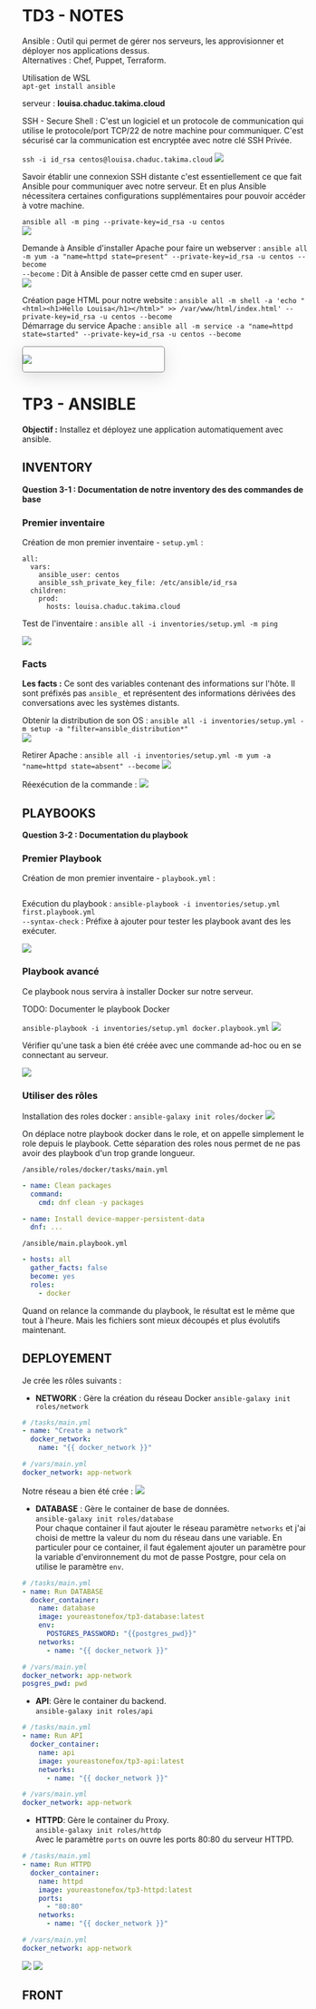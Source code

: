 # TD3 - NOTES

Ansible : Outil qui permet de gérer nos serveurs, les approvisionner et déployer nos applications dessus.  
Alternatives : Chef, Puppet, Terraform.

Utilisation de WSL  
`apt-get install ansible`

serveur : **louisa.chaduc.takima.cloud**

SSH - Secure Shell : C'est un logiciel et un protocole de communication qui utilise le protocole/port TCP/22 de notre machine pour communiquer. C'est sécurisé car la communication est encryptée avec notre clé SSH Privée.

`ssh -i id_rsa centos@louisa.chaduc.takima.cloud`
![](images/ssh.png)

Savoir établir une connexion SSH distante c'est essentiellement ce que fait Ansible pour communiquer avec notre serveur. Et en plus Ansible nécessitera certaines configurations supplémentaires pour pouvoir accéder à votre machine.

`ansible all -m ping --private-key=id_rsa -u centos`  
![](images/ping.png)

Demande à Ansible d'installer Apache pour faire un webserver : `ansible all -m yum -a "name=httpd state=present" --private-key=id_rsa -u centos --become`  
`--become` : Dit à Ansible de passer cette cmd en super user.  
![](images/install-ansible.png)

Création page HTML pour notre website : `ansible all -m shell -a 'echo "<html><h1>Hello Louisa</h1></html>" >> /var/www/html/index.html' --private-key=id_rsa -u centos --become`  
Démarrage du service Apache : `ansible all -m service -a "name=httpd state=started" --private-key=id_rsa -u centos --become`

<div style="border:1px solid grey; box-shadow: rgba(100, 100, 111, 0.2) 0px 7px 29px 0px; width: 250px; border-radius: 5px">

![](images/apache.png)

</div>

# TP3 - ANSIBLE

**Objectif :** Installez et déployez une application automatiquement avec ansible.

## INVENTORY

**Question 3-1 : Documentation de notre inventory des des commandes de base**

### Premier inventaire

Création de mon premier inventaire - `setup.yml` :

```
all:
  vars:
    ansible_user: centos
    ansible_ssh_private_key_file: /etc/ansible/id_rsa
  children:
    prod:
      hosts: louisa.chaduc.takima.cloud
```

Test de l'inventaire : `ansible all -i inventories/setup.yml -m ping`

![](images/pong.png)

### Facts

**Les facts :** Ce sont des variables contenant des informations sur l'hôte. Il sont préfixés pas `ansible_` et représentent des informations dérivées des conversations avec les systèmes distants.

Obtenir la distribution de son OS : `ansible all -i inventories/setup.yml -m setup -a "filter=ansible_distribution*"`  
![](images/facts.png)

Retirer Apache : `ansible all -i inventories/setup.yml -m yum -a "name=httpd state=absent" --become`
![](images/retrait-apache.png)

Réexécution de la commande :
![](images/retrait-apache-2.png)

## PLAYBOOKS

**Question 3-2 : Documentation du playbook**

### Premier Playbook

Création de mon premier inventaire - `playbook.yml` :

```

```

Exécution du playbook : `ansible-playbook -i inventories/setup.yml first.playbook.yml`  
`--syntax-check` : Préfixe à ajouter pour tester les playbook avant des les exécuter.

![](images/first-playbook.png)

### Playbook avancé

Ce playbook nous servira à installer Docker sur notre serveur.

TODO: Documenter le playbook Docker

`ansible-playbook -i inventories/setup.yml docker.playbook.yml`
![](images/playbook.png)

Vérifier qu'une task a bien été créée avec une commande ad-hoc ou en se connectant au serveur.

![](images/verif.png)

### Utiliser des rôles

Installation des roles docker : `ansible-galaxy init roles/docker`
![](images/role.png)

On déplace notre playbook docker dans le role, et on appelle simplement le role depuis le playbook. Cette séparation des roles nous permet de ne pas avoir des playbook d'un trop grande longueur.

`/ansible/roles/docker/tasks/main.yml`

```yaml
- name: Clean packages
  command:
    cmd: dnf clean -y packages

- name: Install device-mapper-persistent-data
  dnf: ...
```

`/ansible/main.playbook.yml`

```yaml
- hosts: all
  gather_facts: false
  become: yes
  roles:
    - docker
```

Quand on relance la commande du playbook, le résultat est le même que tout à l'heure. Mais les fichiers sont mieux découpés et plus évolutifs maintenant.

## DEPLOYEMENT

Je crée les rôles suivants :

- **NETWORK** : Gère la création du réseau Docker
  `ansible-galaxy init roles/network`

```yaml
# /tasks/main.yml
- name: "Create a network"
  docker_network:
    name: "{{ docker_network }}"

# /vars/main.yml
docker_network: app-network
```

Notre réseau a bien été crée :
![](images/network.png)

- **DATABASE** : Gère le container de base de données.  
  `ansible-galaxy init roles/database`  
  Pour chaque container il faut ajouter le réseau paramètre `networks` et j'ai choisi de mettre la valeur du nom du réseau dans une variable. En particuler pour ce container, il faut également ajouter un paramètre pour la variable d'environnement du mot de passe Postgre, pour cela on utilise le paramètre `env`.

```yaml
# /tasks/main.yml
- name: Run DATABASE
  docker_container:
    name: database
    image: youreastonefox/tp3-database:latest
    env:
      POSTGRES_PASSWORD: "{{postgres_pwd}}"
    networks:
      - name: "{{ docker_network }}"

# /vars/main.yml
docker_network: app-network
posgres_pwd: pwd
```

- **API**: Gère le container du backend.  
  `ansible-galaxy init roles/api`

```yaml
# /tasks/main.yml
- name: Run API
  docker_container:
    name: api
    image: youreastonefox/tp3-api:latest
    networks:
      - name: "{{ docker_network }}"

# /vars/main.yml
docker_network: app-network
```

- **HTTPD**: Gère le container du Proxy.  
  `ansible-galaxy init roles/httdp`  
  Avec le paramètre `ports` on ouvre les ports 80:80 du serveur HTTPD.

```yaml
# /tasks/main.yml
- name: Run HTTPD
  docker_container:
    name: httpd
    image: youreastonefox/tp3-httpd:latest
    ports:
      - "80:80"
    networks:
      - name: "{{ docker_network }}"

# /vars/main.yml
docker_network: app-network
```

![](images/deploy-trace.png)
![](images/deploy.png)

## FRONT
